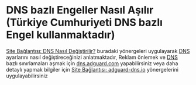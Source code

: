# DNS bazlı Engeller Nasıl Aşılır (Türkiye Cumhuriyeti DNS bazlı Engel kullanmaktadır)



[Site Bağlantısı: DNS Nasıl Değiştirilir?](https://guvendekal.org/#/dns?id=dns-sunucusu-nasıl-değiştirilir) buradaki yönergeleri uygulayarak [DNS](https://guvendekal.org/#/dns) ayarlarını nasıl değiştireceğinizi anlatmaktadır, Reklam önlemek ve [DNS](https://guvendekal.org/#/dns) bazlı sınırlamaları aşmak için [dns.adguard.com](dns.adguard.com) yapabilirsiniz veya daha detaylı yapmak bilgiler için [Site Bağlantısı: adguard-dns.io](https://adguard-dns.io/tr/dashboard/) yönergelerini uygulayabilirsiniz
